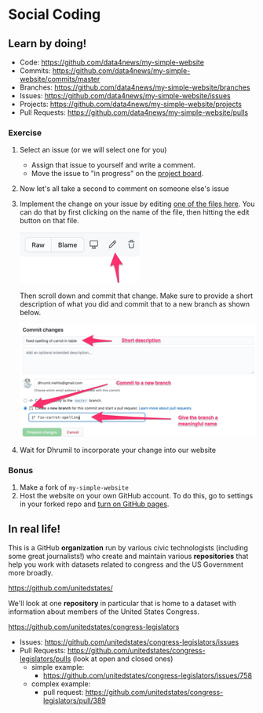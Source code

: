 # Social Coding

## Learn by doing!

- Code: https://github.com/data4news/my-simple-website
- Commits: https://github.com/data4news/my-simple-website/commits/master
- Branches: https://github.com/data4news/my-simple-website/branches
- Issues: https://github.com/data4news/my-simple-website/issues
- Projects: https://github.com/data4news/my-simple-website/projects
- Pull Requests: https://github.com/data4news/my-simple-website/pulls

### Exercise

1. Select an issue (or we will select one for you)

    - Assign that issue to yourself and write a comment. 
    - Move the issue to "in progress" on the [project board](https://github.com/data4news/my-simple-website/projects/2).

2. Now let's all take a second to comment on someone else's issue

3. Implement the change on your issue by editing [one of the files here](https://github.com/data4news/my-simple-website). You can do that by first clicking on the name of the file, then hitting the edit button on that file.

    ![](images/editbutton.jpg)
    
    Then scroll down and commit that change. Make sure to provide a short description of what you did and commit that to a new branch as shown below. 
    
    ![](images/commit.jpg)

4. Wait for Dhrumil to incorporate your change into our website


### Bonus

  1. Make a fork of `my-simple-website`
  2. Host the website on your own GitHub account. To do this, go to settings in your forked repo and [turn on GitHub pages](https://github.com/fivethirtyeight/learning-sessions/blob/master/github/github-intro.md#serving-up-websites). 
  
## In real life!

This is a GitHub **organization** run by various civic technologists (including some great journalists!) who create and maintain various **repositories** that help you work with datasets related to congress and the US Government more broadly.

https://github.com/unitedstates/

We'll look at one **repository** in particular that is home to a dataset with information about members of the United States Congress.

https://github.com/unitedstates/congress-legislators

- Issues: https://github.com/unitedstates/congress-legislators/issues
- Pull Requests: https://github.com/unitedstates/congress-legislators/pulls (look at open and closed ones)
  - simple example: 
	  - https://github.com/unitedstates/congress-legislators/issues/758
  - complex example: 
   	 - pull request: https://github.com/unitedstates/congress-legislators/pull/389